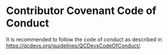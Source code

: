 # Contributor Covenant Code of Conduct

It is recommended to follow the code of conduct as described in 
https://qcdevs.org/guidelines/QCDevsCodeOfConduct/.
